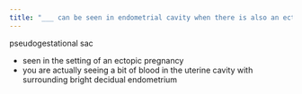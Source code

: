 ```yaml
---
title: "___ can be seen in endometrial cavity when there is also an ectopic pregnancy"
---
```

pseudogestational sac
- seen in the setting of an ectopic pregnancy
- you are actually seeing a bit of blood in the uterine cavity with surrounding bright decidual endometrium

